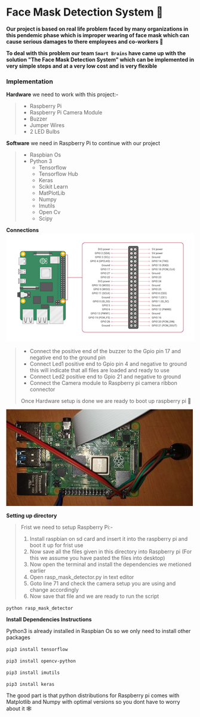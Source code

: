 # Face Mask Detection System 🚀

**Our project is based on real life problem faced by many organizations in this pendemic phase which is improper wearing of face mask which can cause serious damages to there employees and co-workers 🤖**

**To deal with this problem our team `Smart Brains` have came up with the solution "The Face Mask Detection System" which can be implemented in very simple steps and at a very low cost and is very flexible**

### Implementation

**Hardware** we need to work with this project:-
<blockquote>
<ul>
    <li>Raspberry Pi</li>
    <li>Raspberry Pi Camera Module</li>
    <li>Buzzer </li>
    <li>Jumper Wires</li>
    <li>2 LED Bulbs</li>
</ul>
</blockquote>

**Software** we need in Raspberry Pi to continue with our project
<blockquote>
<ul>
    <li>Raspbian Os</li>
    <li>Python 3
        <ul>
            <li>Tensorflow</li>
            <li>Tensorflow Hub</li>
            <li>Keras</li>
            <li>Scikit Learn</li>
            <li>MatPlotLib</li>
            <li>Numpy</li>
            <li>Imutils</li>
            <li>Open Cv</li>
            <li>Scipy</li>
        </ul>
    </li>
</ul>
</blockquote>

**Connections**
![Gpio](GPIO.png)
<blockquote>
    <ul>
        <li>Connect the positive end of the buzzer to the Gpio pin 17 and negative end to the ground pin </li>
        <li>Connect Led1 positive end to Gpio pin 4 and negative to ground this will indicate that all files are loaded and ready to use</li>
        <li>Connect Led2 positive end to Gpio 21 and negative to ground</li>
        <li>Connect the Camera module to Raspberry pi camera ribbon connector</li>
    </ul>
    Once Hardware setup is done we are ready to boot up raspberry pi 🚀
</blockquote>

![resp](Raspbreeypi.jpg)

**Setting up directory**
<blockquote>
Frist we need to setup Raspberry Pi:-
    <ol>
        <li>Install raspbian on sd card and insert it into the raspberry pi and boot it up for frist use</li>
        <li>Now save all the files given in this directory into Raspberry pi (For this we assume you have pasted the files into desktop)</li>
        <li>Now open the terminal and install the dependencies we metioned earlier</li>
        <li>Open rasp_mask_detector.py in text editor</li>
        <li>Goto line 71 and check the camera setup you are using and change accordingly</li>
        <li>Now save that file and we are ready to run the script</li>
    </ol>
</blockquote>

`python rasp_mask_detector`

**Install Dependencies Instructions**

Python3 is already installed in Raspbian Os so we only need to install other packages

`pip3 install tensorflow`

`pip3 install opencv-python`

`pip3 install imutils`

`pip3 install keras`

The good part is that python distributions for Raspberry pi comes with Matplotlib and Numpy with optimal versions so you dont have to worry about it 🕸
